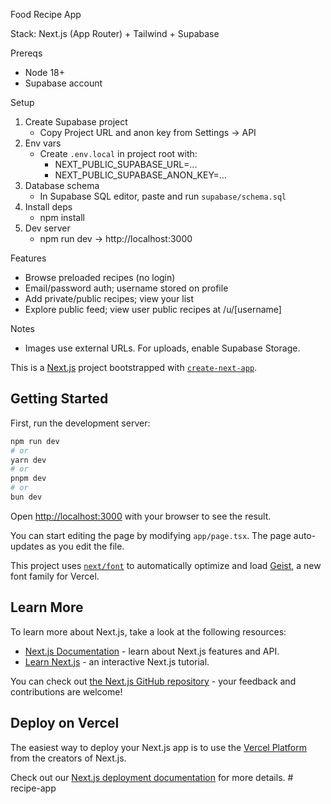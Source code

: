 Food Recipe App

Stack: Next.js (App Router) + Tailwind + Supabase

Prereqs
- Node 18+
- Supabase account

Setup
1) Create Supabase project
   - Copy Project URL and anon key from Settings → API
2) Env vars
   - Create `.env.local` in project root with:
     - NEXT_PUBLIC_SUPABASE_URL=...
     - NEXT_PUBLIC_SUPABASE_ANON_KEY=...
3) Database schema
   - In Supabase SQL editor, paste and run `supabase/schema.sql`
4) Install deps
   - npm install
5) Dev server
   - npm run dev → http://localhost:3000

Features
- Browse preloaded recipes (no login)
- Email/password auth; username stored on profile
- Add private/public recipes; view your list
- Explore public feed; view user public recipes at /u/[username]

Notes
- Images use external URLs. For uploads, enable Supabase Storage.

This is a [Next.js](https://nextjs.org) project bootstrapped with [`create-next-app`](https://nextjs.org/docs/app/api-reference/cli/create-next-app).

## Getting Started

First, run the development server:

```bash
npm run dev
# or
yarn dev
# or
pnpm dev
# or
bun dev
```

Open [http://localhost:3000](http://localhost:3000) with your browser to see the result.

You can start editing the page by modifying `app/page.tsx`. The page auto-updates as you edit the file.

This project uses [`next/font`](https://nextjs.org/docs/app/building-your-application/optimizing/fonts) to automatically optimize and load [Geist](https://vercel.com/font), a new font family for Vercel.

## Learn More

To learn more about Next.js, take a look at the following resources:

- [Next.js Documentation](https://nextjs.org/docs) - learn about Next.js features and API.
- [Learn Next.js](https://nextjs.org/learn) - an interactive Next.js tutorial.

You can check out [the Next.js GitHub repository](https://github.com/vercel/next.js) - your feedback and contributions are welcome!

## Deploy on Vercel

The easiest way to deploy your Next.js app is to use the [Vercel Platform](https://vercel.com/new?utm_medium=default-template&filter=next.js&utm_source=create-next-app&utm_campaign=create-next-app-readme) from the creators of Next.js.

Check out our [Next.js deployment documentation](https://nextjs.org/docs/app/building-your-application/deploying) for more details.
#   r e c i p e - a p p  
 